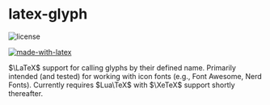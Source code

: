 # latex-glyph
![license](https://img.shields.io/github/license/cawaltrip/latex-glyph)

[![made-with-latex](https://img.shields.io/badge/Made%20with-LaTeX-1f425f.svg)](https://www.latex-project.org/)


$\LaTeX$ support for calling glyphs by their defined name.  Primarily intended (and tested) for working with icon fonts (e.g., Font Awesome, Nerd Fonts).  Currently requires $Lua\TeX$ with $\XeTeX$ support shortly thereafter.

